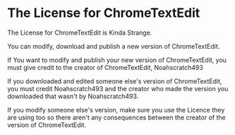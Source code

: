 <h1>The License for ChromeTextEdit</h1>
<p>The License for ChromeTextEdit is Kinda Strange.</p>
<p>You can modify, download and publish a new version of ChromeTextEdit.</p>
<p>If You want to modify and publish your new version of ChromeTextEdit, you must give credit to the creator of ChromeTextEdit, Noahscratch493</p>
<p>If you downloaded and edited someone else's version of ChromeTextEdit, you must credit Noahscratch493 and the creator who made the version you downloaded that wasn't by Noahscratch493.<p>
<p>If you modify someone else's version, make sure you use the Licence they are using too so there aren't any consequences between the creator of the version of ChromeTextEdit.<p>

